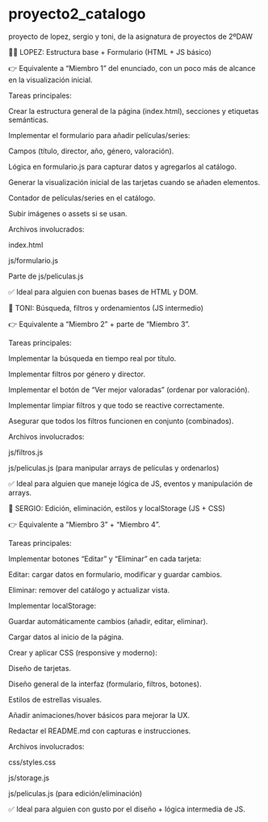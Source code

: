 # proyecto2_catalogo
proyecto de lopez, sergio y toni, de la asignatura de proyectos de 2ºDAW

🧑‍💻 LOPEZ: Estructura base + Formulario (HTML + JS básico)

👉 Equivalente a “Miembro 1” del enunciado, con un poco más de alcance en la visualización inicial.

Tareas principales:

Crear la estructura general de la página (index.html), secciones y etiquetas semánticas.

Implementar el formulario para añadir películas/series:

Campos (título, director, año, género, valoración).

Lógica en formulario.js para capturar datos y agregarlos al catálogo.

Generar la visualización inicial de las tarjetas cuando se añaden elementos.

Contador de películas/series en el catálogo.

Subir imágenes o assets si se usan.

Archivos involucrados:

index.html

js/formulario.js

Parte de js/peliculas.js

✅ Ideal para alguien con buenas bases de HTML y DOM.

🧠 TONI: Búsqueda, filtros y ordenamientos (JS intermedio)

👉 Equivalente a “Miembro 2” + parte de “Miembro 3”.

Tareas principales:

Implementar la búsqueda en tiempo real por título.

Implementar filtros por género y director.

Implementar el botón de “Ver mejor valoradas” (ordenar por valoración).

Implementar limpiar filtros y que todo se reactive correctamente.

Asegurar que todos los filtros funcionen en conjunto (combinados).

Archivos involucrados:

js/filtros.js

js/peliculas.js (para manipular arrays de películas y ordenarlos)

✅ Ideal para alguien que maneje lógica de JS, eventos y manipulación de arrays.

🎨 SERGIO: Edición, eliminación, estilos y localStorage (JS + CSS)

👉 Equivalente a “Miembro 3” + “Miembro 4”.

Tareas principales:

Implementar botones “Editar” y “Eliminar” en cada tarjeta:

Editar: cargar datos en formulario, modificar y guardar cambios.

Eliminar: remover del catálogo y actualizar vista.

Implementar localStorage:

Guardar automáticamente cambios (añadir, editar, eliminar).

Cargar datos al inicio de la página.

Crear y aplicar CSS (responsive y moderno):

Diseño de tarjetas.

Diseño general de la interfaz (formulario, filtros, botones).

Estilos de estrellas visuales.

Añadir animaciones/hover básicos para mejorar la UX.

Redactar el README.md con capturas e instrucciones.

Archivos involucrados:

css/styles.css

js/storage.js

js/peliculas.js (para edición/eliminación)

✅ Ideal para alguien con gusto por el diseño + lógica intermedia de JS.
